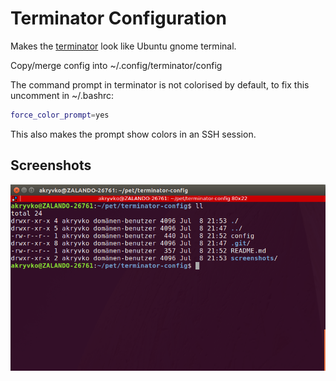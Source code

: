 # Terminator Configuration
Makes the [terminator](http://www.tenshu.net/terminator/) look like Ubuntu gnome terminal.

Copy/merge config into ~/.config/terminator/config

The command prompt in terminator is not colorised by default, to fix this uncomment in ~/.bashrc:

```bash
force_color_prompt=yes
```

This also makes the prompt show colors in an SSH session.


## Screenshots

![terminator_gnome](https://github.com/JuntaCr/terminator-config/raw/master/screenshots/terminator-gnome.png)
